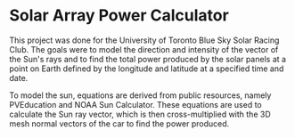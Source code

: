 # Solar Array Power Calculator

This project was done for the University of Toronto Blue Sky Solar Racing Club. The goals were to model the direction and intensity of the vector of the Sun's rays and to find the total power produced by the solar panels at a point on Earth defined by the longitude and latitude at a specified time and date.

To model the sun, equations are derived from public resources, namely PVEducation and NOAA Sun Calculator. These equations are used to calculate the Sun ray vector, which is then cross-multiplied with the 3D mesh normal vectors of the car to find the power produced.
